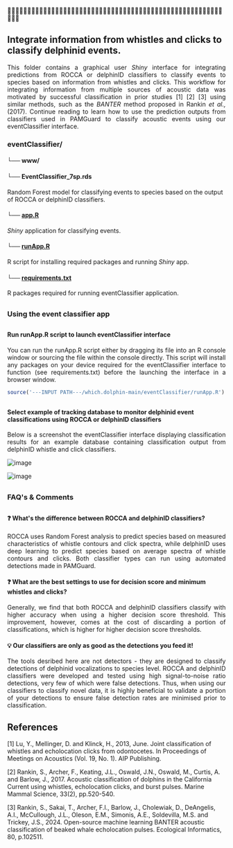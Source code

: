 🔵🔵🔵🔵🔵🔵🔵🔵🔵🔵🔵🔵🔵🔵🔵🔵🔵🔵🔵🔵🔵🔵🔵🔵🔵🔵🔵🔵🔵🔵🔵🔵🔵🔵🔵🔵🔵🔵🔵🔵🔵🔵🔵🔵🔵🔵🔵🔵🔵🔵🔵🔵🔵🔵🔵🔵🔵

## Integrate information from whistles and clicks to classify delphinid events.
<p align="justify">
This folder contains a graphical user <em>Shiny</em> interface for integrating predictions from ROCCA or delphinID classifiers to classify events to species based on information from  whistles and clicks. This workflow for integrating information from multiple sources of acoustic data was motivated by successful classification in prior studies [1] [2] [3] using similar methods, such as the <em>BANTER</em> method proposed in Rankin <em>et al.,</em> (2017). Continue reading to learn how to use the prediction outputs from classifiers used in PAMGuard to classify acoustic events using our eventClassifier interface.
</p>

### eventClassifier/

#### └── www/

#### └── EventClassifier_7sp.rds
Random Forest model for classifying events to species based on the output of ROCCA or delphinID classifiers.

#### └── [app.R](https://github.com/tristankleyn/which.dolphin/blob/main/eventClassifier/app.R)
_Shiny_ application for classifying events. 

#### └── [runApp.R](https://github.com/tristankleyn/which.dolphin/blob/main/eventClassifier/runApp.R)
R script for installing required packages and running _Shiny_ app.

#### └── [requirements.txt](https://github.com/tristankleyn/which.dolphin/blob/main/eventClassifier/requirements.txt)
R packages required for running eventClassifier application.

##
### Using the event classifier app
##
#### Run runApp.R script to launch eventClassifier interface
<p align="justify">
You can run the runApp.R script either by dragging its file into an R console window or sourcing the file within the console directly. This script will install any packages on your device required for the eventClassifier interface to function (see requirements.txt) before the launching the interface in a browser window.
</p>

```R
source('---INPUT PATH---/which.dolphin-main/eventClassifier/runApp.R')
```
##
#### Select example of tracking database to monitor delphinid event classifications using ROCCA or delphinID classifiers
<p align="justify">
Below is a screenshot the eventClassifier interface displaying classification results for an example database containing classification output from delphinID whistle and click classifiers.
</p>

![image](https://github.com/user-attachments/assets/7a46be3a-0b4a-437e-aa6c-876466a85cbe)

![image](https://github.com/user-attachments/assets/eedbeebf-b757-4caa-9eed-d561f84b5043)

  
##
### FAQ's & Comments
##
#### ❓ What's the difference between ROCCA and delphinID classifiers? 
<p align="justify">
ROCCA uses Random Forest analysis to predict species based on measured characteristics of whistle contours and click spectra, while delphinID uses deep learning to predict species based on average spectra of whistle contours and clicks. Both classifier types can run using automated detections made in PAMGuard.
</p>

#### ❓ What are the best settings to use for decision score and minimum whistles and clicks?
<p align="justify">
Generally, we find that both ROCCA and delphinID classifiers classify with higher accuracy when using a higher decision score threshold. This improvement, however, comes at the cost of discarding a portion of classifications, which is higher for higher decision score thresholds. 
</p>

#### 💡 Our classifiers are only as good as the detections you feed it!
<p align="justify">
The tools desribed here are not detectors - they are designed to classify detections of delphinid vocalizations to species level. ROCCA and delphinID classifiers were developed and tested using high signal-to-noise ratio detections, very few of which were false detections. Thus, when using our classifiers to classify novel data, it is highly beneficial to validate a portion of your detections to ensure false detection rates are minimised prior to classification.
</p>




## References

[1] Lu, Y., Mellinger, D. and Klinck, H., 2013, June. Joint classification of whistles and echolocation clicks from odontocetes. In Proceedings of Meetings on Acoustics (Vol. 19, No. 1). AIP Publishing.

[2] Rankin, S., Archer, F., Keating, J.L., Oswald, J.N., Oswald, M., Curtis, A. and Barlow, J., 2017. Acoustic classification of dolphins in the California Current using whistles, echolocation clicks, and burst pulses. Marine Mammal Science, 33(2), pp.520-540.

[3] Rankin, S., Sakai, T., Archer, F.I., Barlow, J., Cholewiak, D., DeAngelis, A.I., McCullough, J.L., Oleson, E.M., Simonis, A.E., Soldevilla, M.S. and Trickey, J.S., 2024. Open-source machine learning BANTER acoustic classification of beaked whale echolocation pulses. Ecological Informatics, 80, p.102511.


